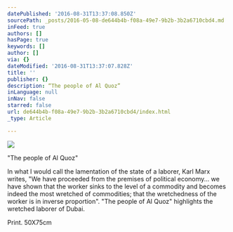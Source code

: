 ```yaml
---
datePublished: '2016-08-31T13:37:08.850Z'
sourcePath: _posts/2016-05-08-de644b4b-f08a-49e7-9b2b-3b2a6710cbd4.md
inFeed: true
authors: []
hasPage: true
keywords: []
author: []
via: {}
dateModified: '2016-08-31T13:37:07.828Z'
title: ''
publisher: {}
description: “The people of Al Quoz”
inLanguage: null
inNav: false
starred: false
url: de644b4b-f08a-49e7-9b2b-3b2a6710cbd4/index.html
_type: Article

---
```

![](https://s3-us-west-2.amazonaws.com/the-grid-img/p/3b86da08b101dac0388a90636c120dcd05922dc8.jpg)

"The people of Al Quoz"

In what I would call the lamentation of the state of a laborer, Karl Marx writes, "We have proceeded from the premises of political economy... we have shown that the worker sinks to the level of a commodity and becomes indeed the most wretched of commodities; that the wretchedness of the worker is in inverse proportion". "The people of Al Quoz" highlights the wretched laborer of Dubai.

Print. 50X75cm